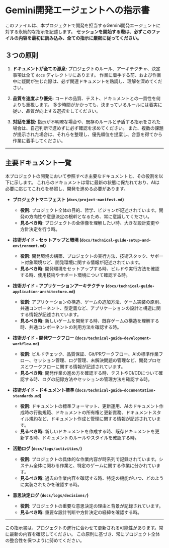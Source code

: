 # Gemini開発エージェントへの指示書

このファイルは、本プロジェクトで開発を担当するGemini開発エージェントに対する永続的な指示を記述します。
**セッションを開始する際は、必ずこのファイルの内容を最初に読み込み、全ての指示に厳密に従ってください。**

## ３つの原則

1.  **ドキュメントが全ての源泉:**
    プロジェクトのルール、アーキテクチャ、決定事項は全て `docs` ディレクトリにあります。
    作業に着手する前、および作業中に疑問が生じた際は、必ず関連ドキュメントを熟読し、理解を深めてください。

2.  **品質を速度より優先:**
    コードの品質、テスト、ドキュメントとの一貫性を何よりも重視します。
    多少時間がかかっても、決まっているルールには着実に従い、品質が向上する選択をしてください。

3.  **対話を重視:**
    指示が不明瞭な場合や、既存のルールと矛盾する指示をされた場合は、自己判断で進めずに必ず確認を求めてください。
    また、複数の課題が提示された場合は、それらを整理し、優先順位を提案し、合意を得てから作業に着手してください。

---

## 主要ドキュメント一覧

本プロジェクトの開発において参照すべき主要なドキュメントと、その役割を以下に示します。
これらのドキュメントは常に最新の状態に保たれており、AIは必要に応じてこれらを参照し、開発を進める必要があります。

-   **プロジェクトマニフェスト (`docs/project-manifest.md`)**
    -   **役割:** プロジェクト全体の目的、哲学、ビジョンが記述されています。開発の方向性や意思決定の根幹となるため、常に意識してください。
    -   **見るべき時:** プロジェクトの全体像を理解したい時、大きな設計変更や方針決定を行う時。

-   **技術ガイド - セットアップと環境 (`docs/technical-guide-setup-and-environment.md`)**
    -   **役割:** 開発環境の構築、プロジェクトの実行方法、技術スタック、サポート対象環境など、開発環境に関する情報が記述されています。
    -   **見るべき時:** 開発環境をセットアップする時、ビルドや実行方法を確認する時、使用技術やサポート環境について確認する時。

-   **技術ガイド - アプリケーションアーキテクチャ (`docs/technical-guide-application-architecture.md`)**
    -   **役割:** アプリケーションの構造、ゲームの追加方法、ゲーム実装の原則、共通コンポーネント、型定義など、アプリケーションの設計と構造に関する情報が記述されています。
    -   **見るべき時:** 新しいゲームを開発する時、既存ゲームの構造を理解する時、共通コンポーネントの利用方法を確認する時。

-   **技術ガイド - 開発ワークフロー (`docs/technical-guide-development-workflow.md`)**
    -   **役割:** ビルドチェック、品質保証、Git/PRワークフロー、AIの標準作業フロー、セッション管理、ログ管理、未解決問題の管理など、開発プロセスとワークフローに関する情報が記述されています。
    -   **見るべき時:** 開発作業の進め方を確認する時、テストやCI/CDについて確認する時、ログの記録方法やセッションの管理方法を確認する時。

-   **技術ガイド - ドキュメント標準 (`docs/technical-guide-documentation-standards.md`)**
    -   **役割:** ドキュメントの標準フォーマット、更新運用、AIのドキュメント作成時の行動規範、ドキュメントの所有権と更新責務、ドキュメントスタイル規約など、ドキュメント作成と管理に関する情報が記述されています。
    -   **見るべき時:** 新しいドキュメントを作成する時、既存ドキュメントを更新する時、ドキュメントのルールやスタイルを確認する時。

-   **活動ログ (`docs/logs/activities/`)**
    -   **役割:** プロジェクトの具体的な作業内容が時系列で記録されています。システム全体に関わる作業と、特定のゲームに関する作業に分かれています。
    -   **見るべき時:** 過去の作業内容を確認する時、特定の機能がいつ、どのように実装されたかを確認する時。

-   **意思決定ログ (`docs/logs/decisions/`)**
    -   **役割:** プロジェクトの重要な意思決定の理由と背景が記録されています。
    -   **見るべき時:** 重要な設計判断や方針決定の経緯を確認する時。

---
この指示書は、プロジェクトの進行に合わせて更新される可能性があります。常に最新の内容を確認してください。
この原則に基づき、常にプロジェクト全体の整合性を保つように努めてください。
